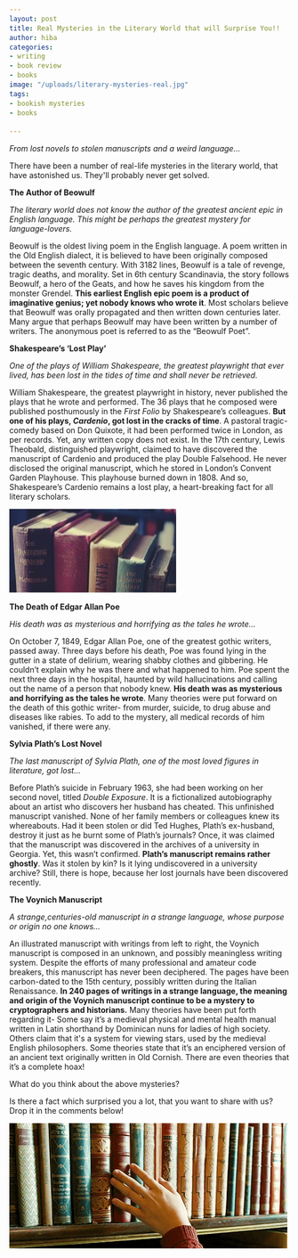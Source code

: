 ```yaml
---
layout: post
title: Real Mysteries in the Literary World that will Surprise You!!
author: hiba
categories:
- writing
- book review
- books
image: "/uploads/literary-mysteries-real.jpg"
tags:
- bookish mysteries
- books

---
```

_From lost novels to stolen manuscripts and a weird language..._

There have been a number of real-life mysteries in the literary world, that have astonished us. They'll probably never get solved.

**The Author of Beowulf**

_The literary world does not know the author of the greatest ancient epic in English language. This might be perhaps the greatest mystery for language-lovers._

Beowulf is the oldest living poem in the English language. A poem written in the Old English dialect, it is believed to have been originally composed between the seventh century. With 3182 lines, Beowulf is a tale of revenge, tragic deaths, and morality. Set in 6th century Scandinavia, the story follows Beowulf, a hero of the Geats, and how he saves his kingdom from the monster Grendel. **This earliest English epic poem is a  product of imaginative genius; yet nobody knows who wrote it**. Most scholars believe that Beowulf was orally propagated and then written down centuries later. Many argue that perhaps Beowulf may have been written by a number of writers. The anonymous poet is referred to as the “Beowulf Poet”.

**Shakespeare’s ‘Lost Play’**

_One of the plays of William Shakespeare, the greatest playwright that ever lived, has been lost in the tides of time and shall never be retrieved._

William Shakespeare, the greatest playwright in history, never published the plays that he wrote and performed. The 36 plays that he composed were published posthumously in the _First Folio_ by Shakespeare’s colleagues. **But one of his plays, _Cardenio_, got lost in the cracks of time**. A pastoral tragic-comedy based on Don Quixote, it had been performed twice in London, as per records. Yet, any written copy does not exist. In the 17th century, Lewis Theobald, distinguished playwright, claimed to have discovered the manuscript of Cardenio and produced the play Double Falsehood. He never disclosed the original manuscript, which he stored in London’s Convent Garden Playhouse. This playhouse burned down in 1808. And so, Shakespeare’s Cardenio remains a lost play, a heart-breaking fact for all literary scholars.

![](/uploads/books1.jpg)

**The Death of Edgar Allan Poe**

_His death was as mysterious and horrifying as the tales he wrote..._

On October 7, 1849, Edgar Allan Poe, one of the greatest gothic writers, passed away. Three days before his death, Poe was found lying in the gutter in a state of delirium, wearing shabby clothes and gibbering. He couldn’t explain why he was there and what happened to him. Poe spent the next three days in the hospital, haunted by wild hallucinations and calling out the name of a person that nobody knew. **His death was as mysterious and horrifying as the tales he wrote**. Many theories were put forward on the death of this gothic writer- from murder, suicide, to drug abuse and diseases like rabies. To add to the mystery, all medical records of him vanished, if there were any.

**Sylvia Plath’s Lost Novel**

_The last manuscript of Sylvia Plath, one of the most loved figures in literature, got lost..._

Before Plath’s suicide in February 1963, she had been working on her second novel, titled _Double Exposure_. It is a fictionalized autobiography about an artist who discovers her husband has cheated. This unfinished manuscript vanished. None of her family members or colleagues knew its whereabouts. Had it been stolen or did Ted Hughes, Plath’s ex-husband, destroy it just as he burnt some of Plath’s journals? Once, it was claimed that the manuscript was discovered in the archives of a university in Georgia. Yet, this wasn’t confirmed. **Plath’s manuscript remains rather ghostly**. Was it stolen by kin? Is it lying undiscovered in a university archive? Still, there is hope, because her lost journals have been discovered recently.

**The Voynich Manuscript**

_A strange,centuries-old manuscript in a strange language, whose purpose or origin no one knows..._

An illustrated manuscript with writings from left to right, the Voynich manuscript is composed in an unknown, and possibly meaningless writing system. Despite the efforts of many professional and amateur code breakers, this manuscript has never been deciphered. The pages have been carbon-dated to the 15th century, possibly written during the Italian Renaissance. **In 240 pages of writings in a strange language, the meaning and origin of the Voynich manuscript continue to be a mystery to cryptographers and historians.** Many theories have been put forth regarding it- Some say it’s a medieval physical and mental health manual written in Latin shorthand by Dominican nuns for ladies of high society. Others claim that it's a system for viewing stars, used by the medieval English philosophers. Some theories state that it’s an enciphered version of an ancient text originally written in Old Cornish. There are even theories that it’s a complete hoax! 

What do you think about the above mysteries?

Is there a fact which surprised you a lot, that you want to share with us? Drop it in the comments below!

![](/uploads/48b30aa2514139b3e81d22ec8eff4be3.gif)